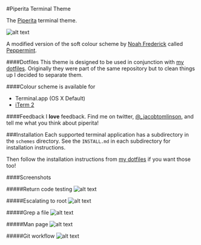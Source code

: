 #Piperita Terminal Theme

The [Piperita](http://www.jacobtomlinson.co.uk/2013/10/17/mac-os-x-terminal-theme-piperita/) terminal theme.

![alt text](http://i.imgur.com/4gW1lZi.png "Piperita")

A modified version of the soft colour scheme by [Noah Frederick](http://noahfrederick.com/) called [Peppermint](http://noahfrederick.com/blog/2011/lion-terminal-theme-peppermint/).

####Dotfiles
This theme is designed to be used in conjunction with [my dotfiles][1]. Originally they were part of the same repository but to clean things up I decided to separate them.

####Colour scheme is available for
* Terminal.app (OS X Default)
* [iTerm 2](http://www.iterm2.com/)

####Feedback
I __love__ feedback. Find me on twitter, [@_jacobtomlinson](https://www.twitter.com/_jacobtomlinson), and tell me what you think about piperita!

###Installation
Each supported terminal application has a subdirectory in the `schemes` directory. See the `INSTALL.md` in each subdirectory for installation instructions.

Then follow the installation instructions from [my dotfiles][1] if you want those too!

####Screenshots

#####Return code testing
![alt text](http://i.imgur.com/YJMQuka.png "Return code")

#####Escalating to root
![alt text](http://i.imgur.com/2xOQVIw.png "Root")

#####Grep a file
![alt text](http://i.imgur.com/yTHVbY3.png "Grep")

#####Man page
![alt text](http://i.imgur.com/Qb2oJUu.png "Man")

#####Git workflow
![alt text](http://i.imgur.com/GLSwK3y.png "Git")

[1]: https://github.com/jacobtomlinson/dotfiles
